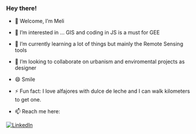### Hey there!

- 👋 Welcome, I’m Meli
- 👀 I’m interested in ... GIS and coding in JS is a must for GEE
- 🌱 I’m currently learning a lot of things but mainly the Remote Sensing tools
- 💞️ I’m looking to collaborate on urbanism and enviromental projects as designer
- 😄 Smile
- ⚡ Fun fact: I love alfajores with dulce de leche and I can walk kilometers to get one.

- 📫 Reach me here:
  
[![LinkedIn](https://img.shields.io/badge/linkedin-%230077B5.svg?style=for-the-badge&logo=linkedin&logoColor=white) ](https://www.linkedin.com/in/melina-romero-arquitectura/)
<!---
Me3lina/Me3lina is a ✨ special ✨ repository because its `README.md` (this file) appears on your GitHub profile.
You can click the Preview link to take a look at your changes.
--->
